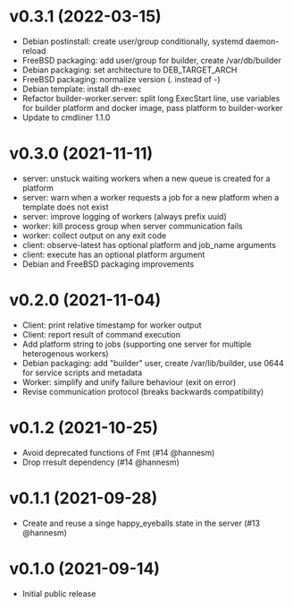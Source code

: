 # v0.3.1 (2022-03-15)

* Debian postinstall: create user/group conditionally, systemd daemon-reload
* FreeBSD packaging: add user/group for builder, create /var/db/builder
* Debian packaging: set architecture to DEB_TARGET_ARCH
* FreeBSD packaging: normalize version (. instead of -)
* Debian template: install dh-exec
* Refactor builder-worker.server: split long ExecStart line, use variables
  for builder platform and docker image, pass platform to builder-worker
* Update to cmdliner 1.1.0

# v0.3.0 (2021-11-11)

* server: unstuck waiting workers when a new queue is created for a platform
* server: warn when a worker requests a job for a new platform when a template
  does not exist
* server: improve logging of workers (always prefix uuid)
* worker: kill process group when server communication fails
* worker: collect output on any exit code
* client: observe-latest has optional platform and job_name arguments
* client: execute has an optional platform argument
* Debian and FreeBSD packaging improvements

# v0.2.0 (2021-11-04)

* Client: print relative timestamp for worker output
* Client: report result of command execution
* Add platform string to jobs (supporting one server for
  multiple heterogenous workers)
* Debian packaging: add "builder" user, create /var/lib/builder,
  use 0644 for service scripts and metadata
* Worker: simplify and unify failure behaviour (exit on error)
* Revise communication protocol (breaks backwards compatibility)

# v0.1.2 (2021-10-25)

* Avoid deprecated functions of Fmt (#14 @hannesm)
* Drop rresult dependency (#14 @hannesm)

# v0.1.1 (2021-09-28)

* Create and reuse a singe happy_eyeballs state in the server (#13 @hannesm)

# v0.1.0 (2021-09-14)

* Initial public release
